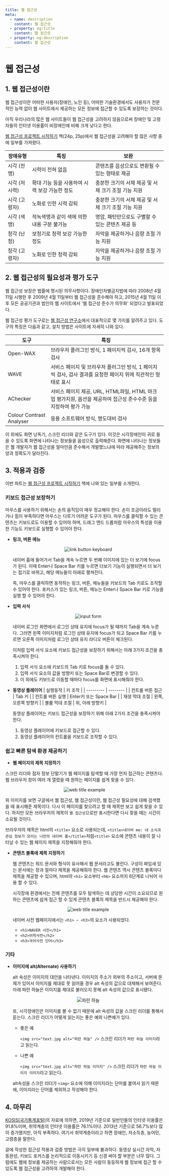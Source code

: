 ```yaml
---
title: 웹 접근성
meta:
  - name: description
    content: 웹 접근성
  - property: og:title
    content: 웹 접근성
  - property: og:description
    content: 웹 접근성
---
```


# 웹 접근성

## 1. 웹 접근성이란

웹 접근성이란 어떠한 사용자(장애인, 노인 등), 어떠한 기술환경에서도 사용자가 전문적인 능력 없이 웹 사이트에서 제공하는 모든 정보에 접근할 수 있도록 보장하는 것이다.

아직 우리나라의 많은 웹 사이트들이 웹 접근성을 고려하지 않음으로써 장애인 및 고령자들의 인터넷 이용률이 비장애인에 비해 크게 낮다고 한다.

[웹 접근성 프로젝트 시작하기](http://www.yes24.com/Product/Goods/8221361) 책(24p, 25p)에서 웹 접근성을 고려해야 할 많은 사항 중에 일부를 가져왔다.

| 장애유형      | 특징                                          | 보완                                                |
| ------------- | --------------------------------------------- | --------------------------------------------------- |
| 시각 (전맹)   | 시력이 전혀 없음                              | 콘텐츠를 음성으로도 변환될 수 있는 형태로 제공      |
| 시각 (저시력) | 확대 기능 등을 사용하여 시력 보강 가능한 정도 | 충분한 크기의 서체 제공 및 서체 크기 조절 기능 지원 |
| 시각 (고령자) | 노화로 인한 시력 감퇴                         | 충분한 크기의 서체 제공 및 서체 크기 조절 기능 지원 |
| 시각 (색맹)   | 적녹색맹과 같이 색에 의한 내용 구분 불가능    | 명암, 패턴만으로도 구별할 수 있는 콘텐츠 제공 등    |
| 청각 (난청)   | 보청기로 청력 보강 가능한 정도                | 자막을 제공하거나 음량 조절 가능 지원               |
| 청각 (고령자) | 노화로 인한 청력 감퇴                         | 자막을 제공하거나 음량 조절 가능 지원               |

## 2. 웹 접근성의 필요성과 평가 도구

웹 접근성 보장은 법률에 명시된 의무사항이다. 장애인차별금지법에 따라 2008년 4월 11일 시행한 후 2009년 4월 11일부터 웹 접근성을 준수해야 하고, 2015년 4월 11일 이후 모든 공공기관과 법인의 웹 사이트에서 '웹 접근성 준수가 의무화' 되었다고 발표되었다.

웹 접근성 평가 도구로는 [웹 접근성 연구소](https://www.wah.or.kr:444/Participation/online-wah.asp)에서 대표적으로 몇 가지를 알려주고 있다. 도구의 특징은 다음과 같고, 설치 방법은 사이트에 자세히 나와 있다.

| 도구                     | 특징                                                                                                             |
| ------------------------ | ---------------------------------------------------------------------------------------------------------------- |
| Open-WAX                 | 브라우저 플러그인 방식, 1 페이지씩 검사, 16개 항목 검사                                                          |
| WAVE                     | 서비스 페이지 및 브라우저 플러그인 방식, 1 페이지씩 검사, 검사 결과를 요청한 페이지 위에 직관적인 형태로 표시    |
| AChecker                 | 서비스 페이지 제공, URL, HTML파일, HTML 마크업 평가지원, 옵션을 제공하여 접근성 준수수준 등을 지정하여 평가 가능 |
| Colour Contrast Analyser | 응용 소프트웨어 방식, 명도대비 검사                                                                              |

이 외에도 화면 낭독기, 스크린 리더와 같은 도구가 있다. 이것은 시각장애인이 귀로 들을 수 있도록 화면에 나타나는 정보들을 음성으로 출력해준다. 화면에 나타나는 정보들은 웹 개발자가 웹 접근성을 얼마만큼 준수해서 개발했느냐에 따라 제공해주는 정보의 양과 정확도가 달라진다.

## 3. 적용과 검증

이번 파트는 [웹 접근성 프로젝트 시작하기](http://www.yes24.com/Product/Goods/8221361) 책에 나와 있는 일부를 소개한다.

### 키보드 접근성 보장하기

마우스를 사용하기 위해서는 손의 움직임이 매우 정교해야 한다. 손이 조금이라도 떨리거나 힘이 부족하다면 마우스는 다루기 어려운 도구가 된다. 마우스를 클릭할 수 있는 콘텐츠는 키보드로도 이용할 수 있어야 하며, 드래그 앤드 드롭처럼 마우스의 특성을 이용한 기능도 키보드로 실행할 수 있어야 한다.

- <b>링크, 버튼 메뉴</b>

  <center>
    <figure>
      <img src="https://user-images.githubusercontent.com/22426851/107138827-22fe5b00-695a-11eb-8d4b-fc752acc2521.png" alt="link button keyboard">
    </figure>
  </center>
  네이버 홈에 들어가서 Tab을 계속 누르면 두 번째 이미지에 있는 더 보기에 focus가 된다. 이때 Enter나 Space Bar 키를 누르면 더보기 기능이 실행되면서 더 보기는 접기로 바뀌고, 해당 메뉴들이 아래로 펼쳐진다.

  즉, 마우스를 클릭하면 동작하는 링크, 버튼, 메뉴들을 키보드의 Tab 키로도 조작할 수 있어야 한다. 포커스가 있는 링크, 버튼, 메뉴는 Enter나 Space Bar 키로 기능을 실행 할 수 있어야 한다.

- <b>입력 서식</b>

  <center>
    <figure>
      <img src="https://user-images.githubusercontent.com/22426851/107138983-4aa1f300-695b-11eb-8436-652b31e1eae8.png" alt="input form">
    </figure>
  </center>
  네이버 로그인 화면에서 로그인 상태 유지에 focus가 될 때까지 Tab을 계속 누른다. 그러면 왼쪽 이미지처럼 로그인 상태 유지에 focus가 되고 Space Bar 키를 누르면 오른쪽 이미지처럼 로그인 상태 유지 라디오 버튼이 체크된다.

  이처럼 입력 서식 요소에 키보드 접근성을 보장하기 위해서는 아래 3가지 조건을 충족시켜야 한다.

  1. 입력 서식 요소에 키보드의 Tab 키로 focus를 둘 수 있다.
  2. 입력 서식 요소의 값을 방향키 또는 Space Bar로 변경할 수 있다.
  3. 이 외에도 키보드로 이동할 때마다 focus를 화면에 표시해줘야 한다.

- <b>동영상 플레이어</b>
  | 실행동작 | 키 조작 |
  | --------- | -------- |
  | 컨트롤 버튼 접근 | Tab 키 |
  | 컨트롤 버튼 실행 | Enter키 또는 Space Bar |
  | 재생 막대 조절 | 왼쪽, 오른쪽 방향키 |
  | 볼륨 막대 조절 | 위, 아래 방향키 |

  동영상 플레이어는 키보드 접근성을 보장하기 위해 아래 2가지 조건을 충족시켜야 한다.

  1. 동영상 플레이어에 키보드로 접근할 수 있다.
  2. 동영상 플레이어의 컨트롤을 키보드로 조작할 수 있다.

### 쉽고 빠른 탐색 환경 제공하기

- <b>웹 페이지의 제목 지정하기</b>

스크린 리더와 점자 정보 단말기가 웹 페이지를 탐색할 때 가장 먼저 접근하는 콘텐츠다. 웹 브라우저 창이 여러 개 열렸을 때 원하는 페이지를 쉽게 찾을 수 있다.

  <center>
    <figure>
      <img src="https://user-images.githubusercontent.com/22426851/107139394-30b5df80-695e-11eb-91ad-41e534921861.png" alt="web title example">
    </figure>
  </center>

위 이미지를 보면 구글에서 웹 접근성, 웹 접근성이란, 웹 접근성 필요성에 대해 검색했을 때 표시해준 제목이다. 다시 이 페이지를 찾으려고 할 때 제목만 보고 쉽게 찾을 수 있다. 하지만 모든 브라우저의 제목이 `웹 접근성`으로만 표시한다면 다시 찾을 때는 시간이 소요될 것이다.

브라우저의 제목은 html의 `<title>` 요소로 사용되는데, `<title>네이버 me: 내 소식과 관심 정보가 모이는 나만의 네이버 홈</title>`처럼`<title>` 요소에 콘텐츠 내용이 잘 나타날 수 있는 웹 페이지 제목을 지정해줘야 한다.

- <b>콘텐츠 블록에 제목 지정하기</b>

  웹 콘텐츠는 워드 문서와 형식이 유사해서 웹 문서라고도 불린다. 구성이 짜임새 있는 문서에는 장과 절마다 제목을 제공해줘야 한다. 웹 콘텐츠 역시 콘텐츠 블록마다 제목을 제공할 수 있으며, html의 `<h1>` 요소부터 `<h6>` 요소까지 6단계로 나뉘어 사용 할 수 있다.

  시각장애 환경에서는 전체 콘텐츠를 모두 탐색하는 데 상당한 시간이 소요되므로 원하는 콘텐츠에 쉽게 접근 할 수 있게 콘텐츠 블록의 제목을 반드시 제공해야 한다.

  <center>
    <figure>
      <img src="https://user-images.githubusercontent.com/22426851/107139887-d28afb80-6961-11eb-8331-d4486c405aeb.png" alt="web title example">
    </figure>
  </center>

  네이버 사전 웹페이지에서는 `<h1> ~ <h3>`의 요소가 사용되었다.

  - `<h1>NAVER 사전</h1>`
  - `<h2>어학사전</h2>`
  - `<h3>국어사전 단어</h3>`

### 기타

- <b>이미지에 alt(Alternate) 사용하기</b>

  alt 속성은 이미지의 대안을 나타낸다. 이미지의 주소가 외부의 주소이고, 서버에 문제가 있어서 이미지를 제대로 못 읽어올 경우 alt 속성의 값으로 대체해서 보여준다. 아래 파란 하늘은 이미지를 제대로 불러오지 못해 alt 속성의 값으로 표시됐다.

  <center>
    <figure>
      <img src="" alt="파란 하늘">
    </figure>
  </center>

  또, 시각장애인은 이미지를 볼 수 없기 때문에 alt 속성의 값을 스크린 리더를 통해서 듣는다. 스크린 리더가 어떻게 읽는지는 좋은 예와 나쁜예가 있다.

  - 좋은 예

    `<img src="text.jpg alt="파란 하늘" />` 스크린 리더가 `파란 하늘 이미지`라고 읽는다.

  - 나쁜 예

    `<img src="text.jpg alt="파란 하늘 이미지" />` 스크린 리더가 `파란 하늘 이미지 이미지`라고 읽는다.

  alt속성을 스크린 리더가 `<img>` 요소에 의해 이미지라는 단어를 붙여서 읽기 때문에, 이미지라는 단어를 제외하고 작성해야 한다.

## 4. 마무리

[KOSIS(국가통계포털)](https://kosis.kr/statHtml/statHtml.do?orgId=127&tblId=DT_12017N006)의 자료에 의하면, 2019년 기준으로 일반인들의 인터넷 이용률은 91.8%이며, 취약계층의 인터넷 이용률은 76.1%이다. 2013년 기준으로 56.7%보다 많이 증가했지만, 아직 부족하다. 여기서 취약계층이라고 하면 장애인, 저소득층, 농어민, 고령층을 말한다.

글에 작성한 접근성 적용과 검증 방법은 극히 일부에 불과하다. 동영상 실시간 자막, 자동완성, 키보드 포커스를 논리적으로 이동시키기 등 신경 써야 할 부분은 너무 많다. 그럼에도 웹에 정보를 제공하는 사람으로서는 모든 사람이 동등하게 웹 정보에 접근 할 수 있도록 웹 접근성을 고려하여 개발해야 한다.
